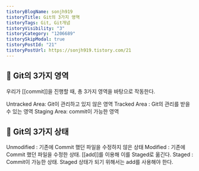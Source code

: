```yaml
---
tistoryBlogName: sonjh919
tistoryTitle: Git의 3가지 영역
tistoryTags: Git, Git개념
tistoryVisibility: "3"
tistoryCategory: "1206689"
tistorySkipModal: true
tistoryPostId: "21"
tistoryPostUrl: https://sonjh919.tistory.com/21
---
```

## 🌈 Git의 3가지 영역
우리가 [[commit]]을 진행할 때, 총 3가지 영역을 바탕으로 작동한다.

Untracked Area: Git이 관리하고 있지 않은 영역
Tracked Area : Git의 관리를 받을 수 있는 영역
Staging Area: commit이 가능한 영역

## 🌈 Git의 3가지 상태
Unmodified : 기존에 Commit 했던 파일을 수정하지 않은 상태
Modified : 기존에 Commit 했던 파일을 수정한 상태. [[add]]를 이용해 이를 Staged로 옮긴다.
Staged : Commit이 가능한 상태. Staged 상태가 되기 위해서는 add를 사용해야 한다.

